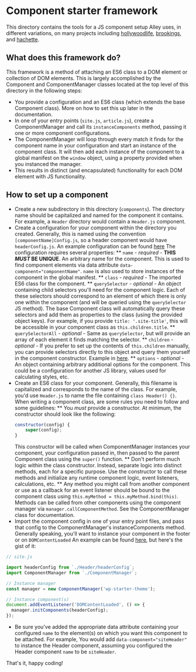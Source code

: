 # Component starter framework
This directory contains the tools for a JS component setup Alley uses, in different variations, on many projects including [hollywoodlife](https://github.com/alleyinteractive/pmc-hollywoodlife-2017), [brookings](https://github.com/alleyinteractive/brookings), and [hachette](https://github.com/alleyinteractive/hachette).

## What does this framework do?
This framework is a method of attaching an ES6 class to a DOM element or collection of DOM elements. This is largely accomplished by the Component and ComponentManager classes located at the top level of this directory in the following steps:

* You provide a configuration and an ES6 class (which extends the base Component class). More on how to set this up later in the documentation.
* In one of your entry points (`site.js`, `article.js`), create a ComponentManager and call its `instanceComponents` method, passing it one or more component configurations.
* The ComponentManager will loop through every match it finds for the component name in your configuration and start an instance of the component class. It will then add each instance of the component to a global manifest on the `window` object, using a property provided when you instanced the manager.
* This results in distinct (and encapsulated) functionality for each DOM element with JS functionality.

## How to set up a component

* Create a new subdirectory in this directory (`components`). The directory name should be capitalized and named for the component it contains. For example, a `Header` directory would contain a `Header.js` component.
* Create a configuration for your component within the directory you created. Generally, this is named using the convention `[componentName]Config.js`, so a header component would have `headerConfig.js`. An example configuration can be found [here](client/js/components/Header/headerConfig.js) The configuration requires several properties:
** `name` - *required* - **THIS _MUST_ BE UNIQUE**. An arbitrary name for the component. This is used to find component elements via data attribute `data-component="componentName"`. `name` is also used to store instances of the component in the global manifest.
** `class` - *required* - The imported ES6 class for the component.
** `querySelector` - *optional* - An object containing child selectors you'll need for the component logic. Each of these selectors should correspond to an element of which there is only one within the component (and will be queried using the `querySelector` JS method). The base Component class will automatically query these selectors and add them as properties to the class (using the provided object keys). For example, if you provide `title: '.site-title'`, this will be accessible in your component class as `this.children.title`.
** `querySelectorAll` - *optional* - Same as `querySelector`, but will provide an array of each element it finds matching the selector.
** `children` - *optional* - If you prefer to set up the contents of `this.children` manually, you can provide selectors directly to this object and query them yourself in the component constructor. Example in [here](client/js/components/Header/Header.js).
** `options` - *optional* - An object containing arbitrary additional options for the component. This could be a configuration for another JS library, values used for calculating styles, etc.
* Create an ES6 class for your component. Generally, this filename is capitalized and corresponds to the name of the class. For example, you'd use `Header.js` to name the file containing `class Header() {}`. When writing a component class, are some rules you need to follow and some guidelines:
** You _must_ provide a constructor. At minimum, the constructor should look like the following:
	```javascript
	constructor(config) {
		super(config);
	}
	```
	This constructor will be called when ComponentManager instances your component, your configuration passed in, then passed to the parent Component class using the `super()` function.
** Don't perform much logic within the class constructor. Instead, separate logic into distinct methods, each for a specific purpose. Use the constructor to call these methods and initialize any runtime component logic, event listeners, calculations, etc.
** Any method you might call from another component or use as a callback for an event listener should be bound to the component class using `this.myMethod = this.myMethod.bind(this)`. Methods can be called from other components using the component manager via `manager.callComponentMethod`. See the ComponentManager class for documentation.
* Import the component config in one of your entry point files, and pass that config to the ComponentManager's instanceComponents method. Generally speaking, you'll want to instance your component in the footer or on `DOMContentLoaded` An example can be found [here](client/js/site/site.js), but here's the gist of it:
```javascript
// site.js

import headerConfig from `./Header/headerConfig`;
import ComponentManager from `./ComponentManager`;

// Instance manager
const manager = new ComponentManager('wp-starter-theme');

// Instance component(s)
document.addEventListener('DOMContentLoaded', () => {
  manager.initComponents(headerConfig);
});
```
* Be sure you've added the appropriate data attribute containing your configured `name` to the element(s) on which you want this component to be attached. For example, You would add `data-component="siteHeader"` to instance the Header component, assuming you configured the Header component `name` to be `siteHeader`.

That's it, happy coding!
